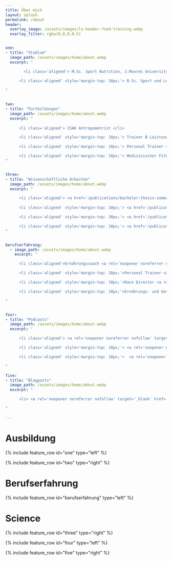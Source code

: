 ```yaml
---
title: Über mich
layout: splash
permalink: /about
header:
  overlay_image: /assets/images/ls-header-food-training.webp
  overlay_filter: rgba(0,0,0,0.5)


one:
- title: "Studium"
  image_path: /assets/images/home/about.webp
  excerpt: "

        <li class='aligned'> M.Sc. Sport Nutrition, J.Moores University Liverpool </li>
    
      <li class='aligned' style='margin-top: 10px;'> B.Sc. Sport und Leistung, Deutsche Sporthochschule Köln </li> 

"


two:
- title: "Fortbildungen"
  image_path: /assets/images/home/about.webp
  excerpt: "
  
      <li class='aligned'> ISAK Antropometrist </li>

      <li class='aligned' style='margin-top: 10px;'> Trainer B Leistungssport Olympisches Gewichtheben </li>

      <li class='aligned' style='margin-top: 10px;'> Personal Trainer </li>

      <li class='aligned' style='margin-top: 10px;'> Medizinischer Fitnesstrainer </li>
"


three:
- title: "Wissenschaftliche Arbeiten"
  image_path: /assets/images/home/about.webp
  excerpt: "

      <li class='aligned'> <a href='/publications/bachelor-thesis-summary'>Effects of Cannabidiol Supplementation on Skeletal Muscle Regeneration after Intensive Resistance Training</a>. Bachelor Thesis, German Sports University, Cologne, 2021. </li>
  
      <li class='aligned' style='margin-top: 10px;'> <a href='/publications/master-thesis-summary'>Chronic cannabidiol supplementation does not improve ratings of perceived exertion and performance during time-trial cycling</a>. Master Thesis, John-Moore University, Liverpool, UK, 2022. </li>

      <li class='aligned' style='margin-top: 30px;'> <a href='/publications/position-olympic-weightlifting'>Position stand on Nutritional Requirements for Olympic Weightlifting</a>. John-Moore University, Liverpool, UK, 2021. </li>

      <li class='aligned' style='margin-top: 10px;'> <a href='/publications/statement-crossfit-supplements'>Expert Statement on the use of supplements for Crossfit</a>. John-Moore University, Liverpool, UK, 2022. </li>
"


berufserfahrung:
  - image_path: /assets/images/home/about.webp
    excerpt: "

      <li class='aligned'>Ernährungscoach <a rel='noopener noreferrer nofollow' target='_blank' href='https://nubymi.com/'>@NubymiNutrition</a></li>

      <li class='aligned' style='margin-top: 10px;'>Personal Trainer <a rel='noopener noreferrer nofollow' target='_blank' href='https://1on1-personaltraining.de/'>@1on1-PersonalTraining</a></li>

      <li class='aligned' style='margin-top: 10px;'>Race Director <a rel='noopener noreferrer nofollow' target='_blank' href='https://hyrox.com/'>@Hyrox</a></li>

      <li class='aligned' style='margin-top: 10px;'>Ernährungs- und Gesundheitscoach beim Institut für Prävention und Nachsorge <a rel='noopener noreferrer nofollow' target='_blank' href='https://ipn.eu/'>@IPN</a></li>

"


four:
- title: "Podcasts"
  image_path: /assets/images/home/about.webp
  excerpt: "

      <li class='aligned'> <a rel='noopener noreferrer nofollow' target='_blank' href='https://open.spotify.com/episode/57Q04lnNOtaS3XvC4WsvLn?si=6b-Rz0hCSXCaK6R5vvCLRA'>CBD-Öl: Effekte auf Regeneration und Performance</a> im Podcast <a rel='noopener noreferrer nofollow' target='_blank' href='https://open.spotify.com/show/1qPyLm6guymbU1JuMIQQJR'>'Fuel Your Body'</a> mit Miri Krug, Februar 2023.</li>

      <li class='aligned' style='margin-top: 10px;'> <a rel='noopener noreferrer nofollow' target='_blank' href='https://open.spotify.com/episode/363UptXxC23JBsidsRBGCY?si=Z2a3EHawQDKAUDHlx7vVhg'>Mythos: Nüchtern-Training für Körperfettabbau & Verbesserung der Performance im Ausdauersport</a> im Podcast <a rel='noopener noreferrer nofollow' target='_blank' href='https://open.spotify.com/show/1qPyLm6guymbU1JuMIQQJR'>'Fuel Your Body'</a> mit Miri Krug, Juli 2023.</li>

      <li class='aligned' style='margin-top: 10px;'>  <a rel='noopener noreferrer nofollow' target='_blank' href='https://open.spotify.com/episode/3ZFCdUwMpfUVvCt0EUTWyW?si=ScHk0slCQx-eDENwP42-nA&utm'>Kohlenhydratladen, Ernährung für Marathon</a> im Podcast <a rel='noopener noreferrer nofollow' target='_blank' href='https://open.spotify.com/show/1qPyLm6guymbU1JuMIQQJR'>'Fuel Your Body'</a> mit Miri Krug, September 2023.</li>

"

five:
- title: "Blogposts"
  image_path: /assets/images/home/about.webp
  excerpt: "

      <li> <a rel='noopener noreferrer nofollow' target='_blank' href='https://www.scienceinsport.com/sports-nutrition/?post_type=post&p=16605'>How to use Carbohydrates for Energy: Glucose, Fructose and Maltodextrin</a>. Science in Sport, April 2022. </li>

"

---
```


<div class="about-box ausbildung-box">

<h1 class="about"> Ausbildung </h1>

{% include feature_row id="one" type="left" %}

{% include feature_row id="two" type="right" %}

</div>




<div class="about-box berufserfahrung-box">

<h1 class="about"> Berufserfahrung </h1>

{% include feature_row id="berufserfahrung" type="left" %}

</div>




<div class="about-box science-box">

<h1 class="about"> Science </h1>

{% include feature_row id="three" type="right" %}

{% include feature_row id="four" type="left" %}

{% include feature_row id="five" type="right" %}

</div>
